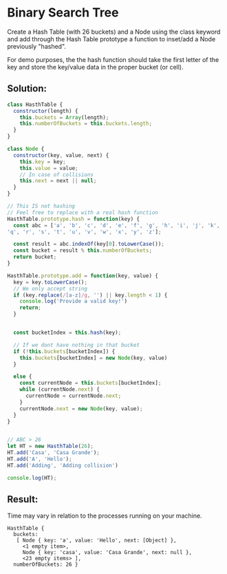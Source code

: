 # Binary Search Tree

Create a Hash Table (with 26 buckets) and a Node using the class keyword and add through the Hash Table prototype a function to inset/add a Node previously "hashed".

For demo purposes, the the hash function should take the first letter of the key and store the key/value data in the proper bucket (or cell).

## Solution:

```JavaScript
class HasthTable {
  constructor(length) {
    this.buckets = Array(length);
    this.numberOfBuckets = this.buckets.length;
  }
}

class Node {
  constructor(key, value, next) {
    this.key = key;
    this.value = value;
    // In case of collisions
    this.next = next || null;
  }
}

// This IS not hashing
// Feel free to replace with a real hash function
HasthTable.prototype.hash = function(key) {
  const abc = ['a', 'b', 'c', 'd', 'e', 'f', 'g', 'h', 'i', 'j', 'k', 'l', 'm', 'n', 'o', 'p',
'q', 'r', 's', 't', 'u', 'v', 'w', 'x', 'y', 'z'];

  const result = abc.indexOf(key[0].toLowerCase());
  const bucket = result % this.numberOfBuckets;
  return bucket;
}

HasthTable.prototype.add = function(key, value) {
  key = key.toLowerCase();
  // We only accept string
  if (key.replace(/[a-z]/g, '') || key.length < 1) {
    console.log('Provide a valid key!')
    return;
  }


  const bucketIndex = this.hash(key);

  // If we dont have nothing in that bucket
  if (!this.buckets[bucketIndex]) {
    this.buckets[bucketIndex] = new Node(key, value)
  }

  else {
    const currentNode = this.buckets[bucketIndex];
    while (currentNode.next) {
      currentNode = currentNode.next;
    }
    currentNode.next = new Node(key, value);
  }
}


// ABC > 26
let HT = new HasthTable(26);
HT.add('Casa', 'Casa Grande');
HT.add('A', 'Hello');
HT.add('Adding', 'Adding collision')

console.log(HT);
```

## Result:

Time may vary in relation to the processes running on your machine.

```
HasthTable {
  buckets:
   [ Node { key: 'a', value: 'Hello', next: [Object] },
     <1 empty item>,
     Node { key: 'casa', value: 'Casa Grande', next: null },
     <23 empty items> ],
  numberOfBuckets: 26 }
```
